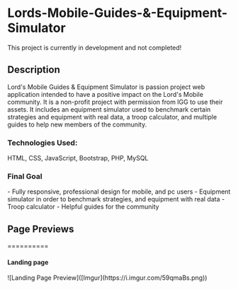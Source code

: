 # Lords-Mobile-Guides-&-Equipment-Simulator
This project is currently in development and not completed!

<h2>Description</h2>
Lord's Mobile Guides & Equipment Simulator is passion project web application intended to have a positive impact on the Lord's Mobile community. It is a non-profit project with permission from IGG to use their assets. It includes an equipment simulator used to benchmark certain strategies and equipment with real data, a troop calculator, and multiple guides to help new members of the community.

<h3>Technologies Used:</h3>
HTML, CSS, JavaScript, Bootstrap, PHP, MySQL

<h3>Final Goal</h3>
- Fully responsive, professional design for mobile, and pc users
- Equipment simulator in order to benchmark strategies, and equipment with real data
- Troop calculator
- Helpful guides for the community

<h2>Page Previews</h2>
==========
<h4>Landing page</h4>
![Landing Page Preview]([Imgur](https://i.imgur.com/59qmaBs.png))
